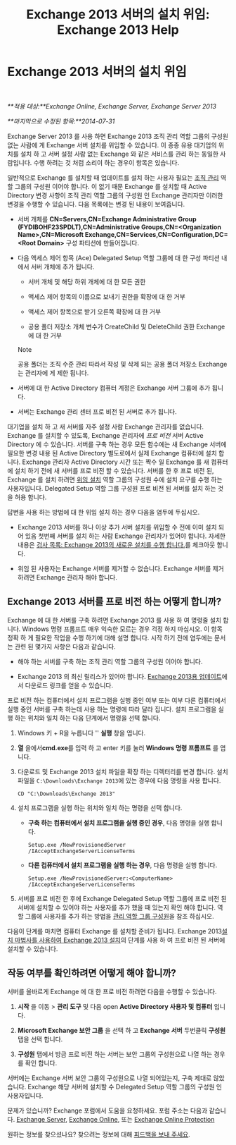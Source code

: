 ﻿---
title: 'Exchange 2013 서버의 설치 위임: Exchange 2013 Help'
TOCTitle: Exchange 2013 서버의 설치 위임
ms:assetid: f2fc8680-0c7c-4a29-b8f5-d77404fec280
ms:mtpsurl: https://technet.microsoft.com/ko-kr/library/Bb201741(v=EXCHG.150)
ms:contentKeyID: 62614006
ms.date: 05/22/2018
mtps_version: v=EXCHG.150
ms.translationtype: MT
---

# Exchange 2013 서버의 설치 위임

 

_**적용 대상:**Exchange Online, Exchange Server, Exchange Server 2013_

_**마지막으로 수정된 항목:**2014-07-31_

Exchange Server 2013 를 사용 하면 Exchange 2013 조직 관리 역할 그룹의 구성원 없는 사람에 게 Exchange 서버 설치를 위임할 수 있습니다. 이 종종 유용 대기업의 위치를 설치 하 고 서버 설정 사람 없는 Exchange 와 같은 서비스를 관리 하는 동일한 사람입니다. 수행 하려는 것 처럼 소리이 하는 경우이 항목은 있습니다.

일반적으로 Exchange 를 설치할 때 업데이트를 설치 하는 사용자 필요는 [조직 관리](organization-management-exchange-2013-help.md) 역할 그룹의 구성원 이어야 합니다. 이 없기 때문 Exchange 를 설치할 때 Active Directory 변경 사항이 조직 관리 역할 그룹의 구성원 인 Exchange 관리자만 이러한 변경을 수행할 수 있습니다. 다음 목록에는 변경 된 내용이 보여줍니다.

  - 서버 개체를 **CN=Servers,CN=Exchange Administrative Group (FYDIBOHF23SPDLT),CN=Administrative Groups,CN=\<Organization Name\>,CN=Microsoft Exchange,CN=Services,CN=Configuration,DC=\<Root Domain\>** 구성 파티션에 만들어집니다.

  - 다음 액세스 제어 항목 (Ace) Delegated Setup 역할 그룹에 대 한 구성 파티션 내에서 서버 개체에 추가 됩니다.
    
      - 서버 개체 및 해당 하위 개체에 대 한 모든 권한
    
      - 액세스 제어 항목의 이름으로 보내기 권한을 확장에 대 한 거부
    
      - 액세스 제어 항목으로 받기 오른쪽 확장에 대 한 거부
    
      - 공용 폴더 저장소 개체 변수가 CreateChild 및 DeleteChild 권한 Exchange 에 대 한 거부
    

    > [!NOTE]
    > 공용 폴더는 조직 수준 관리 따라서 작성 및 삭제 되는 공용 폴더 저장소 Exchange 는 관리자에 게 제한 됩니다.



  - 서버에 대 한 Active Directory 컴퓨터 계정은 Exchange 서버 그룹에 추가 됩니다.

  - 서버는 Exchange 관리 센터 프로 비전 된 서버로 추가 됩니다.

대기업을 설치 하 고 새 서버를 자주 설정 사람 Exchange 관리자를 없습니다. Exchange 를 설치할 수 있도록, Exchange 관리자에 *프로 비전* 서버 Active Directory 에 수 있습니다. 서버를 구축 하는 경우 모든 함수에는 새 Exchange 서버에 필요한 변경 내용 된 Active Directory 별도로에서 실제 Exchange 컴퓨터에 설치 합니다. Exchange 관리자 Active Directory 시간 또는 짝수 일 Exchange 를 새 컴퓨터에 설치 하기 전에 새 서버를 프로 비전 할 수 있습니다. 서버를 한 후 프로 비전 된, Exchange 를 설치 하려면 [위임 설치](delegated-setup-exchange-2013-help.md) 역할 그룹의 구성원 수에 설치 요구를 수행 하는 사용자입니다. Delegated Setup 역할 그룹 구성원 프로 비전 된 서버를 설치 하는 것을 허용 합니다.

답변을 사용 하는 방법에 대 한 위임 설치 하는 경우 다음을 염두에 두십시오.

  - Exchange 2013 서버를 하나 이상 추가 서버 설치를 위임할 수 전에 이미 설치 되어 있음 첫번째 서버를 설치 하는 사람 Exchange 관리자가 있어야 합니다. 자세한 내용은 [검사 목록: Exchange 2013의 새로운 설치를 수행 합니다.](checklist-perform-a-new-installation-of-exchange-2013-exchange-2013-help.md)를 체크아웃 합니다.

  - 위임 된 사용자는 Exchange 서버를 제거할 수 없습니다. Exchange 서버를 제거 하려면 Exchange 관리자 해야 합니다.

## Exchange 2013 서버를 프로 비전 하는 어떻게 합니까?

Exchange 에 대 한 서버를 구축 하려면 Exchange 2013 를 사용 하 여 명령줄 설치 합니다. Windows 명령 프롬프트 매우 익숙한 모르는 경우 걱정 하지 마십시오. 이 항목 정확 하 게 필요한 작업을 수행 하기에 대해 설명 합니다. 시작 하기 전에 염두에는 문서는 관련 된 몇가지 사항은 다음과 같습니다.

  - 해야 하는 서버를 구축 하는 조직 관리 역할 그룹의 구성원 이어야 합니다.

  - Exchange 2013 의 최신 릴리스가 있어야 합니다. [Exchange 2013용 업데이트](updates-for-exchange-2013-exchange-2013-help.md)에서 다운로드 링크를 얻을 수 있습니다.

프로 비전 하는 컴퓨터에서 설치 프로그램을 실행 중인 여부 또는 여부 다른 컴퓨터에서 실행 중인 서버를 구축 하는데 사용 하는 명령에 따라 달라 집니다. 설치 프로그램을 실행 하는 위치와 일치 하는 다음 단계에서 명령을 선택 합니다.

1.  Windows 키 + R을 누릅니다 '' **실행** 창을 엽니다.

2.  **열** 을에서**cmd.exe**를 입력 하 고 enter 키를 눌러 **Windows 명령 프롬프트** 를 엽니다.

3.  다운로드 및 Exchange 2013 설치 파일을 확장 하는 디렉터리를 변경 합니다. 설치 파일을 `C:\Downloads\Exchange 2013`에 있는 경우에 다음 명령을 사용 합니다.
    
        CD "C:\Downloads\Exchange 2013"

4.  설치 프로그램을 실행 하는 위치와 일치 하는 명령을 선택 합니다.
    
      - **구축 하는 컴퓨터에서 설치 프로그램을 실행 중인 경우**, 다음 명령을 실행 합니다.
        
            Setup.exe /NewProvisionedServer /IAcceptExchangeServerLicenseTerms
    
      - **다른 컴퓨터에서 설치 프로그램을 실행 하는 경우**, 다음 명령을 실행 합니다.
        
            Setup.exe /NewProvisionedServer:<ComputerName> /IAcceptExchangeServerLicenseTerms

5.  서버를 프로 비전 한 후에 Exchange Delegated Setup 역할 그룹에 프로 비전 된 서버에 설치할 수 있어야 하는 사용자를 추가 했을 때 있는지 확인 해야 합니다. 역할 그룹에 사용자를 추가 하는 방법을 [관리 역할 그룹 구성원](manage-role-group-members-exchange-2013-help.md)을 참조 하십시오.

다음이 단계를 마치면 컴퓨터 Exchange 를 설치할 준비가 됩니다. Exchange 2013[설치 마법사를 사용하여 Exchange 2013 설치](install-exchange-2013-using-the-setup-wizard-exchange-2013-help.md)의 단계를 사용 하 여 프로 비전 된 서버에 설치할 수 있습니다.

## 작동 여부를 확인하려면 어떻게 해야 합니까?

서버를 올바르게 Exchange 에 대 한 프로 비전 하려면 다음을 수행할 수 있습니다.

1.  **시작** 을 이동 \> **관리 도구** 및 다음 open **Active Directory 사용자 및 컴퓨터** 입니다.

2.  **Microsoft Exchange 보안 그룹** 을 선택 하 고 **Exchange 서버** 두번클릭 **구성원** 탭을 선택 합니다.

3.  **구성원** 탭에서 방금 프로 비전 하는 서버는 보안 그룹의 구성원으로 나열 하는 경우를 확인 합니다.

서버에는 Exchange 서버 보안 그룹의 구성원으로 나열 되어있는지, 구축 제대로 않았습니다. Exchange 해당 서버에 설치할 수 Delegated Setup 역할 그룹의 구성원 인 사용자입니다.

문제가 있습니까? Exchange 포럼에서 도움을 요청하세요. 포럼 주소는 다음과 같습니다. [Exchange Server](https://go.microsoft.com/fwlink/p/?linkid=60612), [Exchange Online](https://go.microsoft.com/fwlink/p/?linkid=267542), 또는 [Exchange Online Protection](https://go.microsoft.com/fwlink/p/?linkid=285351)

원하는 정보를 찾으셨나요? 찾으려는 정보에 대해 [피드백을 보내 주세요](mailto:exsetuphelpfeedback@microsoft.com?subject=exchange%202013%20setup%20help%20feedback).

